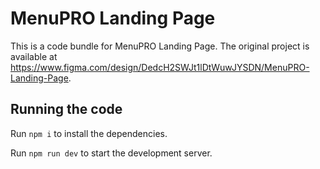 
  # MenuPRO Landing Page

  This is a code bundle for MenuPRO Landing Page. The original project is available at https://www.figma.com/design/DedcH2SWJt1lDtWuwJYSDN/MenuPRO-Landing-Page.

  ## Running the code

  Run `npm i` to install the dependencies.

  Run `npm run dev` to start the development server.
  